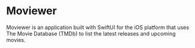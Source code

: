 # Moviewer
Moviewer is an application built with SwiftUI for the iOS platform that uses The Movie Database (TMDb) to list the latest releases and upcoming movies.
